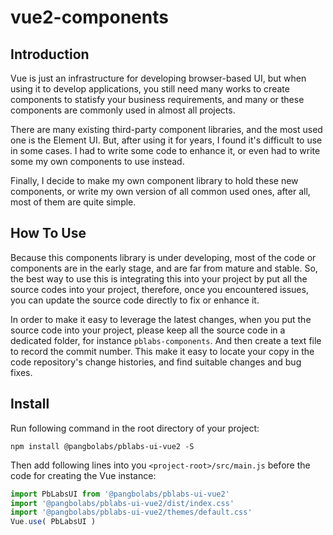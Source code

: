 # vue2-components

## Introduction

Vue is just an infrastructure for developing browser-based UI, but when using it to develop applications, you still need many works to create components to statisfy your business requirements, and many or these components are commonly used in almost all projects.

There are many existing third-party component libraries, and the most used one is the Element UI. But, after using it for years, I found it's difficult to use in some cases. I had to write some code to enhance it, or even had to write some my own components to use instead.

Finally, I decide to make my own component library to hold these new components, or write my own version of all common used ones, after all, most of them are quite simple.

## How To Use

Because this components library is under developing, most of the code or components are in the early stage, and are far from mature and stable. So, the best way to use this is integrating this into your project by put all the source codes into your project, therefore, once you encountered issues, you can update the source code directly to fix or enhance it.

In order to make it easy to leverage the latest changes, when you put the source code into your project, please keep all the source code in a dedicated folder, for instance `pblabs-components`. And then create a text file to record the commit number. This make it easy to locate your copy in the code repository's change histories, and find suitable changes and bug fixes.

## Install

Run following command in the root directory of your project:

```
npm install @pangbolabs/pblabs-ui-vue2 -S
```

Then add following lines into you `<project-root>/src/main.js` before the code for creating the Vue instance:

```javascript
import PbLabsUI from '@pangbolabs/pblabs-ui-vue2'
import '@pangbolabs/pblabs-ui-vue2/dist/index.css'
import '@pangbolabs/pblabs-ui-vue2/themes/default.css'
Vue.use( PbLabsUI )
```









